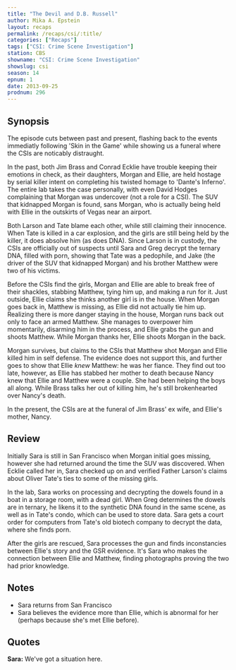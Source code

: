 ```yaml
---
title: "The Devil and D.B. Russell"
author: Mika A. Epstein
layout: recaps
permalink: /recaps/csi/:title/
categories: ["Recaps"]
tags: ["CSI: Crime Scene Investigation"]
station: CBS
showname: "CSI: Crime Scene Investigation"
showslug: csi
season: 14
epnum: 1
date: 2013-09-25
prodnum: 296
---
```


## Synopsis

The episode cuts between past and present, flashing back to the events immediatly following 'Skin in the Game' while showing us a funeral where the CSIs are noticably distraught.

In the past, both Jim Brass and Conrad Ecklie have trouble keeping their emotions in check, as their daughters, Morgan and Ellie, are held hostage by serial killer intent on completing his twisted homage to 'Dante's Inferno'. The entire lab takes the case personally, with even David Hodges complaining that Morgan was undercover (not a role for a CSI). The SUV that kidnapped Morgan is found, sans Morgan, who is actually being held with Ellie in the outskirts of Vegas near an airport.

Both Larson and Tate blame each other, while still claiming their innocence. When Tate is killed in a car explosion, and the girls are still being held by the killer, it does absolve him (as does DNA). Since Larson is in custody, the CSIs are officially out of suspects until Sara and Greg decrypt the ternary DNA, filled with porn, showing that Tate was a pedophile, and Jake (the driver of the SUV that kidnapped Morgan) and his brother Matthew were two of his victims.

Before the CSIs find the girls, Morgan and Ellie are able to break free of their shackles, stabbing Matthew, tying him up, and making a run for it. Just outside, Ellie claims she thinks another girl is in the house. When Morgan goes back in, Matthew is missing, as Ellie did not actually tie him up. Realizing there is more danger staying in the house, Morgan runs back out only to face an armed Matthew. She manages to overpower him momentarily, disarming him in the process, and Ellie grabs the gun and shoots Matthew. While Morgan thanks her, Ellie shoots Morgan in the back.

Morgan survives, but claims to the CSIs that Matthew shot Morgan and Ellie killed him in self defense. The evidence does not support this, and further goes to show that Ellie *knew* Matthew: he was her fiance. They find out too late, however, as Ellie has stabbed her mother to death because Nancy knew that Ellie and Matthew were a couple. She had been helping the boys all along. While Brass talks her out of killing him, he's still brokenhearted over Nancy's death.

In the present, the CSIs are at the funeral of Jim Brass' ex wife, and Ellie's mother, Nancy.

## Review

Initially Sara is still in San Francisco when Morgan initial goes missing, however she had returned around the time the SUV was discovered. When Ecklie called her in, Sara checked up on and verified Father Larson's claims about Oliver Tate's ties to some of the missing girls.

In the lab, Sara works on processing and decrypting the dowels found in a boat in a storage room, with a dead girl. When Greg determines the dowels are in ternary, he likens it to the synthetic DNA found in the same scene, as well as in Tate's condo, which can be used to store data. Sara gets a court order for computers from Tate's old biotech company to decrypt the data, where she finds porn.

After the girls are rescued, Sara processes the gun and finds inconstancies between Ellie's story and the GSR evidence. It's Sara who makes the connection between Ellie and Matthew, finding photographs proving the two had prior knowledge.

## Notes

* Sara returns from San Francisco
* Sara believes the evidence more than Ellie, which is abnormal for her (perhaps because she's met Ellie before).

## Quotes

**Sara:** We've got a situation here.
